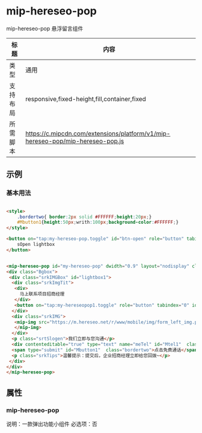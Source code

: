 # mip-hereseo-pop

mip-hereseo-pop 悬浮留言组件

标题|内容
----|----
类型|通用
支持布局|responsive,fixed-height,fill,container,fixed
所需脚本|https://c.mipcdn.com/extensions/platform/v1/mip-hereseo-pop/mip-hereseo-pop.js

## 示例

### 基本用法
```html

<style>
	.bordertwo{ border:2px solid #FFFFFF;height:20px;}
	#Mbutton1{height:50px;writh:100px;background-color:#FFFFFF;}
</style>

<button on="tap:my-hereseo-pop.toggle" id="btn-open" role="button" tabindex="0">
    sOpen lightbox
</button>


<mip-hereseo-pop id="my-hereseo-pop" dwidth="0.9" layout="nodisplay" class="mip-hidden" divid="lightbox1" popcontact="" poptel="Mtel1" popinfo="" popbutton="Mbutton1" projectid="222223"> 
<div class="Bgbox"> 
 <div class="srkIMGBox" id="lightbox1"> 
  <div class="srkImgTit"> 
   <div>
	 马上联系项目招商经理
   </div> 
   <button on="tap:my-hereseopop1.toggle" role="button" tabindex="0" id="btn-open" class="close"></button> 
  </div> 
  <div class="srkIMG"> 
   <mip-img src="https://m.hereseo.net/r/www/mobile/img/form_left_img.png"> 
   </mip-img>
  </div> 
  <p class="srtSlogen">我们立即与您沟通</p> 
  <div contenteditable="true" type="text" name="meTel" id="Mtel1"  class="bordertwo" value="" validatetarget="username" validatetype="must" placeholder="请输入您的手机号码~"></div> 
  <span type="submit" id="Mbutton1"  class="bordertwo">点击免费通话</span> 
  <p class="srkTips">温馨提示：提交后，企业招商经理立即给您回拨~</p> 
 </div> 
</div> 
</mip-hereseo-pop>
```

## 属性

### mip-hereseo-pop

说明：一款弹出功能小组件
必选项：否



